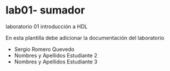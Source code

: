# lab01- sumador 
laboratorio 01 introducción a HDL

En esta plantilla debe adicionar la documentación del laboratorio

* Sergio Romero Quevedo
* Nombres y Apellidos Estudiante 2
* Nombres y Apellidos Estudiante 3


